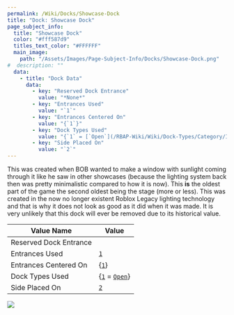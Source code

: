 ```yaml
---
permalink: /Wiki/Docks/Showcase-Dock
title: "Dock: Showcase Dock"
page_subject_info:
  title: "Showcase Dock"
  color: "#fff587d9"
  titles_text_color: "#FFFFFF"
  main_image:
    path: "/Assets/Images/Page-Subject-Info/Docks/Showcase-Dock.png"
#  description: ""
  data:
    - title: "Dock Data"
      data:
        - key: "Reserved Dock Entrance"
          value: "*None*"
        - key: "Entrances Used"
          value: "`1`"
        - key: "Entrances Centered On"
          value: "{`1`}"
        - key: "Dock Types Used"
          value: "{`1` = [`Open`](/RBAP-Wiki/Wiki/Dock-Types/Category/In-Game#open)}"
        - key: "Side Placed On"
          value: "`2`"
---
```


This was created when BOB wanted to make a window with sunlight coming through it like he saw in other showcases (because the lighting system back then was pretty minimalistic compared to how it is now). This **is** the oldest part of the game the second oldest being the stage (more or less). This was created in the now no longer existent Roblox Legacy lighting technology and that is why it does not look as good as it did when it was made. It is very unlikely that this dock will ever be removed due to its historical value.

| Value Name             | Value |
|-|-|
| Reserved Dock Entrance |  |
| Entrances Used         | [`1`](/RBAP-Wiki/Wiki/Value-Types#number) |
| Entrances Centered On  | {[`1`](/RBAP-Wiki/Wiki/Value-Types#number)} |
| Dock Types Used        | {[`1`](/RBAP-Wiki/Wiki/Value-Types#number) = [`Open`](/RBAP-Wiki/Wiki/Dock-Types/Category/In-Game#open)} |
| Side Placed On         | [`2`](/RBAP-Wiki/Wiki/Value-Types#number) |

![](/RBAP-Wiki/Assets/Images/Docks/Showcase%20Dock.png)